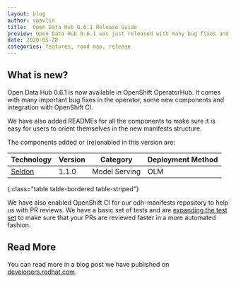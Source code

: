 ```yaml
---
layout: blog
author: vpavlin
title:  Open Data Hub 0.6.1 Release Guide
preview: Open Data Hub 0.6.1 was just released with many bug fixes and some new exciting features. It is also the first release where OpenShift CI helped us to review the contributions.
date: 2020-05-28
categories: features, road map, release
---
```


What is new?
------

Open Data Hub 0.6.1 is now available in OpenShift OperatorHub. It comes with many important bug fixes in the operator, some new components and integration with OpenShift CI.

We have also added READMEs for all the components to make sure it is easy for users to orient themselves in the new manifests structure.

The components added or (re)enabled in this version are:

| Technology | Version | Category | Deployment Method | 
|--|--|--|--|
| [Seldon](https://github.com/opendatahub-io/odh-manifests/tree/master/odhseldon) | 1.1.0 | Model Serving | OLM |
{:class="table table-bordered table-striped"}

We have also enabled OpenShift CI for our odh-manifests repository to help us with PR reviews. We have a basic set of tests and are [expanding the test set](https://github.com/orgs/opendatahub-io/projects/4) to make sure that your PRs are reviewed faster in a more automated fashion.

Read More
------
You can read more in a blog post we have published on [developers.redhat.com](https://developers.redhat.com/blog/2020/06/02/open-data-hub-0-6-1-bug-fix-release-to-smooth-out-redesign-regressions/).
